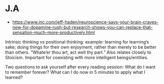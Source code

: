 # J.A
* https://www.inc.com/jeff-haden/neuroscience-says-your-brain-craves-new-for-dopamine-rush-but-research-shows-you-can-replace-that-sensation-much-more-productively.html 

Intrinsic thinking vs positional thinking: example: learning for learning’s sake; doing things for their own enjoyment, rather than merely to be better than others. “Whate’er thou art, act well thy part.” Also relates closely to Stoicism. Important for coexisting with more intelligent beings/entities.

Two questions to ask yourself after every reading session: What do I want to remember forever? What can I do now in 5 minutes to apply what I learned?

